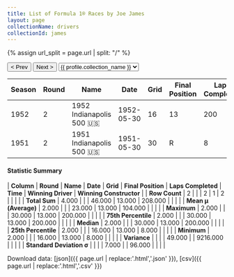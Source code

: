 ```yaml
---
title: List of Formula 1® Races by Joe James
layout: page
collectionName: drivers
collectionId: james
---
```


{% assign url_split = page.url | split: "/" %}
<div id="collection-navigation">
<button onclick="selector.options[selector.selectedIndex-1].value && (window.location = selector.options[selector.selectedIndex-1].value);">&lt; Prev</button>
<button onclick="selector.options[selector.selectedIndex+1].value && (window.location = selector.options[selector.selectedIndex+1].value);">Next &gt;</button>
<select id="selector" onchange="this.options[this.selectedIndex].value && (window.location = this.options[this.selectedIndex].value);">
  {% for collectionId in site.data[page.collectionName].refs %}
    {% if collectionId == page.collectionId %}
      {% assign selected = "selected" %}
    {% else %}
      {% assign selected = "" %}
    {% endif %}
    {% assign profile = site.data[page.collectionName][collectionId].profile %}
    <option value="/f1/{{ page.collectionName }}/{{ collectionId }}/{{ url_split[4] }}" {{ selected }}>{{ profile.collection_name }}</option>
  {% endfor %}
</select>
</div>

| Season | Round | Name | Date | Grid | Final Position | Laps Completed | Time | Winning Driver | Winning Constructor |
|--|--|--|--|--|--|--|--|--|--|
| 1952 | 2 | 1952 Indianapolis 500 🇺🇸 | 1952-05-30 | 16 | 13 | 200 | +16:55.65 | Troy Ruttman 🇺🇸 | Kuzma 🇺🇸 |
| 1951 | 2 | 1951 Indianapolis 500 🇺🇸 | 1951-05-30 | 30 | R | 8 |   | Lee Wallard 🇺🇸 | Kurtis Kraft 🇺🇸 |

#### Statistic Summary

| **Column** | **Round** | **Name** | **Date** | **Grid** | **Final Position** | **Laps Completed** | **Time** | **Winning Driver** | **Winning Constructor** |
| **Row Count** | 2 |  |  | 2 | 1 | 2 |  |  |  |
| **Total Sum** | 4.000 |  |  | 46.000 | 13.000 | 208.000 |  |  |  |
| **Mean μ (Average)** | 2.000 |  |  | 23.000 | 13.000 | 104.000 |  |  |  |
| **Maximum** | 2.000 |  |  | 30.000 | 13.000 | 200.000 |  |  |  |
| **75th Percentile** | 2.000 |  |  | 30.000 | 13.000 | 200.000 |  |  |  |
| **Median** | 2.000 |  |  | 30.000 | 13.000 | 200.000 |  |  |  |
| **25th Percentile** | 2.000 |  |  | 16.000 | 13.000 | 8.000 |  |  |  |
| **Minimum** | 2.000 |  |  | 16.000 | 13.000 | 8.000 |  |  |  |
| **Variance** |  |  |  | 49.000 |  | 9216.000 |  |  |  |
| **Standard Deviation σ** |  |  |  | 7.000 |  | 96.000 |  |  |  |

Download data: [json]({{ page.url | replace:'.html','.json' }}), [csv]({{ page.url | replace:'.html','.csv' }})
